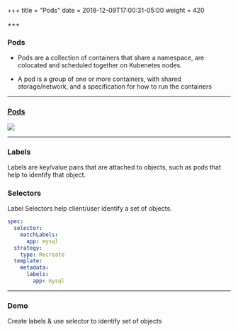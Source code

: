 +++
title = "Pods"
date = 2018-12-09T17:00:31-05:00
weight = 420

+++

### Pods 

* Pods are a collection of containers that share a namespace, are colocated and scheduled together on Kubenetes nodes.

* A pod is a group of one or more containers, with shared storage/network, and a specification for how to run the containers

----

### [Pods](https://kubernetes.io/docs/concepts/workloads/pods/pod/)

![](/images/pods.png)


---

### Labels

Labels are key/value pairs that are attached to objects, such as pods that help to identify that object.


### Selectors

Label Selectors help client/user identify a set of objects.

```yaml
spec:
  selector:
    matchLabels:
      app: mysql
  strategy:
    type: Recreate
  template:
    metadata:
      labels:
        app: mysql
```

---
   
### Demo 

Create labels & use selector to identify set of objects



